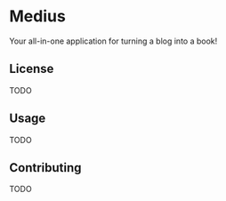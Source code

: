 Medius
======

Your all-in-one application for turning a blog into a book!

License
-------

TODO

Usage
-----

TODO

Contributing
------------

TODO

